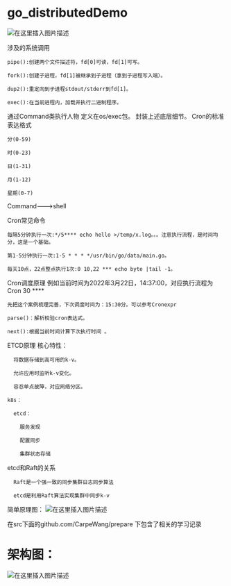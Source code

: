 # go_distributedDemo

![在这里插入图片描述](https://img-blog.csdnimg.cn/f0b4748ee8f148339e722ca77aac413b.png)


涉及的系统调用

    pipe():创建两个文件描述符，fd[0]可读，fd[1]可写。
    
    fork():创建子进程，fd[1]被继承到子进程（拿到子进程写入端）。
    
    dup2():重定向到子进程stdout/stderr到fd[1]。
    
    exec():在当前进程内，加载并执行二进制程序。
    
    
通过Command类执行人物
定义在os/exec包。
封装上述底层细节。
    Cron的标准表达格式
    
    分(0-59)
    
    时(0-23)
    
    日(1-31)
    
    月(1-12)
    
    星期(0-7)
    
    
Command--->shell

Cron常见命令

    每隔5分钟执行一次:*/5**** echo hello >/temp/x.log。。。注意执行流程，是时间均分，这是一个基础。
    
    第1-5分钟执行一次:1-5 * * * */usr/bin/go/data/main.go。
    
    每天10点，22点整点执行1次:0 10,22 *** echo byte |tail -1。


Cron调度原理
    例如当前时间为2022年3月22日，14:37:00，对应执行流程为Cron 30 ****
    
    先把这个案例梳理完善，下次调度时间为：15:30分。可以参考Cronexpr
    
    parse()：解析校验cron表达式。
    
    next():根据当前时间计算下次执行时间 。


ETCD原理
    核心特性：
    
      将数据存储到高可用的k-v。
      
      允许应用时监听k-v变化。
      
      容忍单点故障，对应网络分区。
      
    k8s：
    
      etcd：
        
        服务发现
        
        配置同步
        
        集群状态存储


etcd和Raft的关系
      
      Raft是一个强一致的同步集群日志同步算法
      
      etcd是利用Raft算法实现集群中同步k-v


简单原理图：
![在这里插入图片描述](https://img-blog.csdnimg.cn/276927d733844de9bd3174031ec03abd.png?x-oss-process=image/watermark,type_d3F5LXplbmhlaQ,shadow_50,text_Q1NETiBAQ2FycGUtV2FuZw==,size_20,color_FFFFFF,t_70,g_se,x_16#pic_center)




在src下面的github.com/CarpeWang/prepare 下包含了相关的学习记录


# 架构图：
![在这里插入图片描述](https://img-blog.csdnimg.cn/c052135e187b4af79c0035002033e7c2.png)



